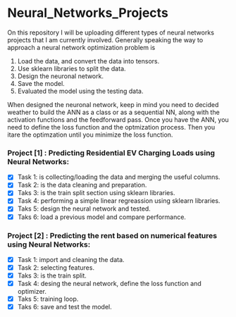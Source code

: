 # Neural_Networks_Projects
On this repository I will be uploading different types of neural networks projects that I am currently involved. Generally speaking the way to approach a neural network optimization problem is 
1. Load the data, and convert the data into tensors.
2. Use sklearn libraries to split the data.
3. Design the neuronal network.
4. Save the model.
5. Evaluated the model using the testing data.
  
When designed the neuronal network, keep in mind you need to decided weather to build the ANN as a class or as a sequential NN, along with the activation functions and the feedforward pass. Once you have the ANN, you need to define the loss function and the optmization process. Then you itare the optimzation until you minimize the loss function.

### Project [1] : Predicting Residential EV Charging Loads using Neural Networks:
- [X] Task 1: is collecting/loading the data and merging the useful columns.
- [X] Task 2: is the data cleaning and preparation.
- [X] Taks 3: is the train split section using sklearn libraries.
- [X] Task 4: performing a simple linear regreassion using sklearn libraries.
- [X] Taks 5: design the neural network and tested.
- [X] Taks 6: load a previous model and compare performance.

### Project [2] : Predicting the rent based on numerical features using Neural Networks:
- [X] Task 1: import and cleaning the data.
- [X] Task 2: selecting features.
- [X] Taks 3: is the train split.
- [X] Task 4: desing the neural network, define the loss function and optimizer.
- [X] Taks 5: training loop.
- [X] Taks 6: save and test the model.
